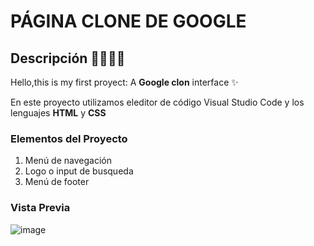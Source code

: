 # PÁGINA CLONE DE GOOGLE
## Descripción 😶‍🌫️😶‍🌫️

Hello,this is my first proyect: A **Google clon** interface ✨

En este proyecto utilizamos eleditor de código Visual Studio Code y los lenguajes **HTML** y **CSS**

### Elementos del Proyecto
<ol>
  <li>Menú de navegación</li>
  <li>Logo o input de busqueda</li>
  <li>Menú de footer</li>
</ol>

### Vista Previa
![image](https://github.com/KOlvera72/google-clone/assets/151889963/c54337e6-ddc5-4bee-9b2c-80dcfbe75ef6)



